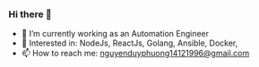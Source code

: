 ### Hi there 👋


- 🔭 I’m currently working as an Automation Engineer
- 🌱 Interested in: NodeJs, ReactJs, Golang, Ansible, Docker, 
- 📫 How to reach me: nguyenduyphuong14121996@gmail.com 

